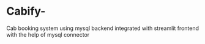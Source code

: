# Cabify-
Cab booking system using mysql backend integrated with streamlit frontend with the help of mysql connector
